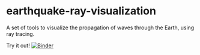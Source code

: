 # earthquake-ray-visualization
A set of tools to visualize the propagation of waves through the Earth, using ray tracing. 

Try it out!
[![Binder](http://mybinder.org/badge.svg)](http://mybinder.org:/repo/mattbellis/earthquake-ray-visualization)

